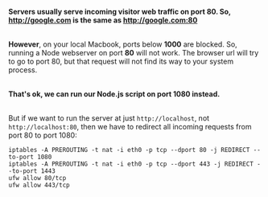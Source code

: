 **Servers usually serve incoming visitor web traffic on port 80. So, http://google.com is the same as http://google.com:80**           
<br />           
           
**However**, on your local Macbook, ports below **1000** are blocked. So, running a Node webserver on port **80** will not work. The browser url will try to go to port 80, but that request will not find its way to your system process.           
<br />           
           
**That's ok, we can run our Node.js script on port 1080 instead.**           
<br />           
           
But if we want to run the server at just `http://localhost`, not `http://localhost:80`, then we have to redirect all incoming requests from port 80 to port 1080:           
           
```           
iptables -A PREROUTING -t nat -i eth0 -p tcp --dport 80 -j REDIRECT --to-port 1080           
iptables -A PREROUTING -t nat -i eth0 -p tcp --dport 443 -j REDIRECT --to-port 1443           
ufw allow 80/tcp           
ufw allow 443/tcp           
```           
           
